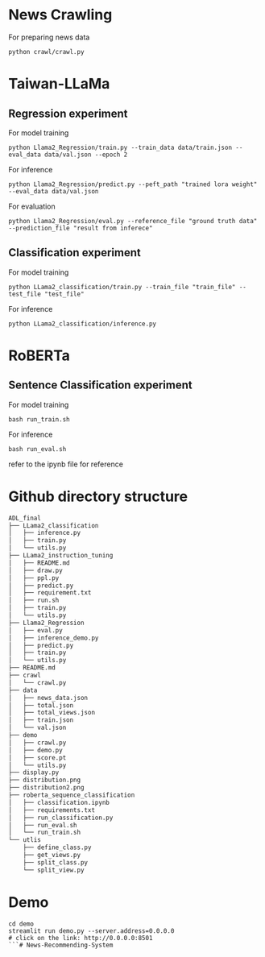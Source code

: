 # News Crawling
For preparing news data
```
python crawl/crawl.py 
```

# Taiwan-LLaMa
## Regression experiment
For model training
```
python Llama2_Regression/train.py --train_data data/train.json --eval_data data/val.json --epoch 2 
```

For inference
```
python Llama2_Regression/predict.py --peft_path "trained lora weight" --eval_data data/val.json 
```

For evaluation
```
python Llama2_Regression/eval.py --reference_file "ground truth data" --prediction_file "result from inferece"
```

## Classification experiment
For model training
```
python LLama2_classification/train.py --train_file "train_file" --test_file "test_file"
```

For inference
```
python LLama2_classification/inference.py
```

# RoBERTa
## Sentence Classification experiment
For model training
```
bash run_train.sh
```

For inference
```
bash run_eval.sh
```
refer to the ipynb file for reference

# Github directory structure

```bash
ADL_final
├── LLama2_classification
│   ├── inference.py
│   ├── train.py
│   └── utils.py
├── LLama2_instruction_tuning
│   ├── README.md
│   ├── draw.py
│   ├── ppl.py
│   ├── predict.py
│   ├── requirement.txt
│   ├── run.sh
│   ├── train.py
│   └── utils.py
├── Llama2_Regression
│   ├── eval.py
│   ├── inference_demo.py
│   ├── predict.py
│   ├── train.py
│   └── utils.py
├── README.md
├── crawl
│   └── crawl.py
├── data
│   ├── news_data.json
│   ├── total.json
│   ├── total_views.json
│   ├── train.json
│   └── val.json
├── demo
│   ├── crawl.py
│   ├── demo.py
│   ├── score.pt
│   └── utils.py
├── display.py
├── distribution.png
├── distribution2.png
├── roberta_sequence_classification
│   ├── classification.ipynb
│   ├── requirements.txt
│   ├── run_classification.py
│   ├── run_eval.sh
│   └── run_train.sh
└── utlis
    ├── define_class.py
    ├── get_views.py
    ├── split_class.py
    └── split_view.py
```
# Demo
```
cd demo
streamlit run demo.py --server.address=0.0.0.0
# click on the link: http://0.0.0.0:8501
```# News-Recommending-System

